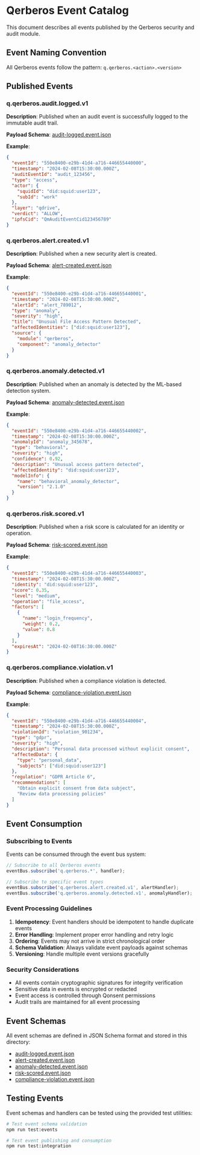 # Qerberos Event Catalog

This document describes all events published by the Qerberos security and audit module.

## Event Naming Convention

All Qerberos events follow the pattern: `q.qerberos.<action>.<version>`

## Published Events

### q.qerberos.audit.logged.v1

**Description**: Published when an audit event is successfully logged to the immutable audit trail.

**Payload Schema**: [audit-logged.event.json](./audit-logged.event.json)

**Example**:
```json
{
  "eventId": "550e8400-e29b-41d4-a716-446655440000",
  "timestamp": "2024-02-08T15:30:00.000Z",
  "auditEventId": "audit_123456",
  "type": "access",
  "actor": {
    "squidId": "did:squid:user123",
    "subId": "work"
  },
  "layer": "qdrive",
  "verdict": "ALLOW",
  "ipfsCid": "QmAuditEventCid123456789"
}
```

### q.qerberos.alert.created.v1

**Description**: Published when a new security alert is created.

**Payload Schema**: [alert-created.event.json](./alert-created.event.json)

**Example**:
```json
{
  "eventId": "550e8400-e29b-41d4-a716-446655440001",
  "timestamp": "2024-02-08T15:30:00.000Z",
  "alertId": "alert_789012",
  "type": "anomaly",
  "severity": "high",
  "title": "Unusual File Access Pattern Detected",
  "affectedIdentities": ["did:squid:user123"],
  "source": {
    "module": "qerberos",
    "component": "anomaly_detector"
  }
}
```

### q.qerberos.anomaly.detected.v1

**Description**: Published when an anomaly is detected by the ML-based detection system.

**Payload Schema**: [anomaly-detected.event.json](./anomaly-detected.event.json)

**Example**:
```json
{
  "eventId": "550e8400-e29b-41d4-a716-446655440002",
  "timestamp": "2024-02-08T15:30:00.000Z",
  "anomalyId": "anomaly_345678",
  "type": "behavioral",
  "severity": "high",
  "confidence": 0.92,
  "description": "Unusual access pattern detected",
  "affectedIdentity": "did:squid:user123",
  "modelInfo": {
    "name": "behavioral_anomaly_detector",
    "version": "2.1.0"
  }
}
```

### q.qerberos.risk.scored.v1

**Description**: Published when a risk score is calculated for an identity or operation.

**Payload Schema**: [risk-scored.event.json](./risk-scored.event.json)

**Example**:
```json
{
  "eventId": "550e8400-e29b-41d4-a716-446655440003",
  "timestamp": "2024-02-08T15:30:00.000Z",
  "identity": "did:squid:user123",
  "score": 0.35,
  "level": "medium",
  "operation": "file_access",
  "factors": [
    {
      "name": "login_frequency",
      "weight": 0.2,
      "value": 0.8
    }
  ],
  "expiresAt": "2024-02-08T16:30:00.000Z"
}
```

### q.qerberos.compliance.violation.v1

**Description**: Published when a compliance violation is detected.

**Payload Schema**: [compliance-violation.event.json](./compliance-violation.event.json)

**Example**:
```json
{
  "eventId": "550e8400-e29b-41d4-a716-446655440004",
  "timestamp": "2024-02-08T15:30:00.000Z",
  "violationId": "violation_901234",
  "type": "gdpr",
  "severity": "high",
  "description": "Personal data processed without explicit consent",
  "affectedData": {
    "type": "personal_data",
    "subjects": ["did:squid:user123"]
  },
  "regulation": "GDPR Article 6",
  "recommendations": [
    "Obtain explicit consent from data subject",
    "Review data processing policies"
  ]
}
```

## Event Consumption

### Subscribing to Events

Events can be consumed through the event bus system:

```javascript
// Subscribe to all Qerberos events
eventBus.subscribe('q.qerberos.*', handler);

// Subscribe to specific event types
eventBus.subscribe('q.qerberos.alert.created.v1', alertHandler);
eventBus.subscribe('q.qerberos.anomaly.detected.v1', anomalyHandler);
```

### Event Processing Guidelines

1. **Idempotency**: Event handlers should be idempotent to handle duplicate events
2. **Error Handling**: Implement proper error handling and retry logic
3. **Ordering**: Events may not arrive in strict chronological order
4. **Schema Validation**: Always validate event payloads against schemas
5. **Versioning**: Handle multiple event versions gracefully

### Security Considerations

- All events contain cryptographic signatures for integrity verification
- Sensitive data in events is encrypted or redacted
- Event access is controlled through Qonsent permissions
- Audit trails are maintained for all event processing

## Event Schemas

All event schemas are defined in JSON Schema format and stored in this directory:

- [audit-logged.event.json](./audit-logged.event.json)
- [alert-created.event.json](./alert-created.event.json)
- [anomaly-detected.event.json](./anomaly-detected.event.json)
- [risk-scored.event.json](./risk-scored.event.json)
- [compliance-violation.event.json](./compliance-violation.event.json)

## Testing Events

Event schemas and handlers can be tested using the provided test utilities:

```bash
# Test event schema validation
npm run test:events

# Test event publishing and consumption
npm run test:integration
```